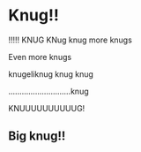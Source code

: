 # Knug!!
!!!!!
KNUG
KNug
knug
more knugs

Even more knugs

knugeliknug
knug knug

............................knug



KNUUUUUUUUUUG!

## Big knug!!
